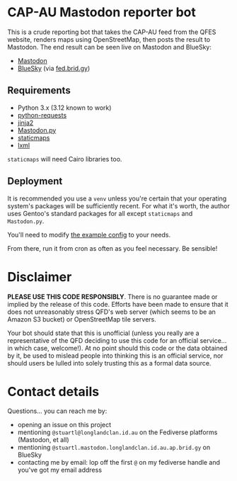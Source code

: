 # CAP-AU Mastodon reporter bot

This is a crude reporting bot that takes the CAP-AU feed from the QFES website,
renders maps using OpenStreetMap, then posts the result to Mastodon.  The end
result can be seen live on Mastodon and BlueSky:

- [Mastodon](https://mastodon.longlandclan.id.au/@qldfire)
- [BlueSky](https://bsky.app/profile/qldfire.mastodon.longlandclan.id.au.ap.brid.gy)
  (via [fed.brid.gy](https://fed.brid.gy/ap/@qldfire@mastodon.longlandclan.id.au))

## Requirements

- Python 3.x (3.12 known to work)
- [python-requests](https://3.python-requests.org)
- [jinja2](https://jinja.palletsprojects.com/en/stable)
- [Mastodon.py](https://mastodonpy.readthedocs.io)
- [staticmaps](https://github.com/flopp/py-staticmaps)
- [lxml](https://lxml.de)

`staticmaps` will need Cairo libraries too.

## Deployment

It is recommended you use a `venv` unless you're certain that your operating
system's packages will be sufficiently recent.  For what it's worth, the author
uses Gentoo's standard packages for all except `staticmaps` and `Mastodon.py`.

You'll need to modify [the example config](example-config.yml) to your needs.

From there, run it from cron as often as you feel necessary.  Be sensible!

# Disclaimer

**PLEASE USE THIS CODE RESPONSIBLY**.  There is no guarantee made or implied by
the release of this code.  Efforts have been made to ensure that it does not
unreasonably stress QFD's web server (which seems to be an Amazon S3 bucket) or
OpenStreetMap tile servers.

Your bot should state that this is unofficial (unless you really are a
representative of the QFD deciding to use this code for an official service…
in which case, welcome!).  At no point should this code or the data obtained
by it, be used to mislead people into thinking this is an official service,
nor should users be lulled into solely trusting this as a formal data source.

# Contact details

Questions… you can reach me by:

- opening an issue on this project
- mentioning `@stuartl@longlandclan.id.au` on the Fediverse platforms
  (Mastodon, et all)
- mentioning `@stuartl.mastodon.longlandclan.id.au.ap.brid.gy` on BlueSky
- contacting me by email: lop off the first `@` on my fediverse handle and
  you've got my email address
